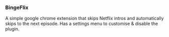 ### BingeFlix

A simple google chrome extension that skips Netflix intros and automatically skips to the next episode.
Has a settings menu to customise & disable the plugin.
